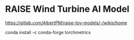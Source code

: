 # RAISE Wind Turbine AI Model

https://gitlab.com/AlbertPM/raise-toy-models/-/wikis/home

conda install -c conda-forge torchmetrics